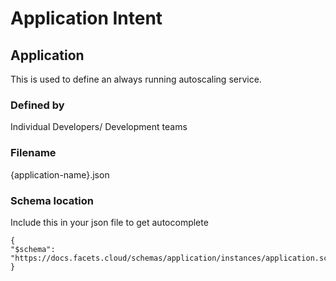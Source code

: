 # Application Intent

## Application

This is used to define an always running autoscaling service.


### Defined by

Individual Developers/ Development teams
### Filename
{application-name}.json
### Schema location
Include this in your json file to get autocomplete
```
{
"$schema": "https://docs.facets.cloud/schemas/application/instances/application.schema",
}
```
